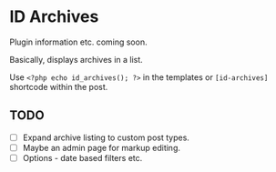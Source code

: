 # ID Archives

Plugin information etc. coming soon.

Basically, displays archives in a list.

Use `<?php echo id_archives(); ?>` in the templates or `[id-archives]` shortcode within the post.

## TODO

- [ ] Expand archive listing to custom post types.
- [ ] Maybe an admin page for markup editing.
- [ ] Options - date based filters etc.
